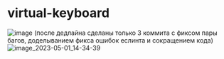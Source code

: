 # virtual-keyboard
![image](https://user-images.githubusercontent.com/117632852/235733122-95b7864c-8a28-4389-bb8d-b2f9ecb19aa5.png)
(после дедлайна сделаны только 3 коммита с фиксом пары багов, доделыванием фикса ошибок еслинта и сокращением кода)
![image_2023-05-01_14-34-39](https://user-images.githubusercontent.com/117632852/235446442-40d730a4-4751-4096-a6a9-cf97b5c985f0.png)
